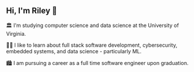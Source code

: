 ## Hi, I'm Riley 👋
🏛️ I'm studying computer science and data science at the University of Virginia.

👨‍💻 I like to learn about full stack software development, cybersecurity, embedded systems, and data science - particularly ML.

🏙️ I am pursuing a career as a full time software engineer upon graduation.



<!---
nfletcher27/nfletcher27 is a ✨ special ✨ repository because its `README.md` (this file) appears on your GitHub profile.
You can click the Preview link to take a look at your changes.
--->
